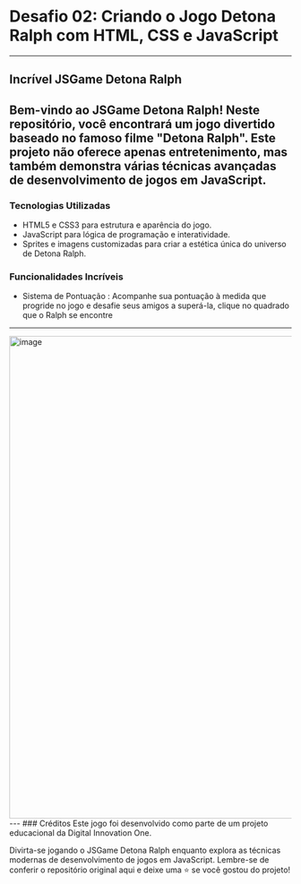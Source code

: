 # Desafio 02: Criando o Jogo Detona Ralph com HTML, CSS e JavaScript
---
## Incrível JSGame Detona Ralph
## Bem-vindo ao JSGame Detona Ralph! Neste repositório, você encontrará um jogo divertido baseado no famoso filme "Detona Ralph". Este projeto não oferece apenas entretenimento, mas também demonstra várias técnicas avançadas de desenvolvimento de jogos em JavaScript.

### Tecnologias Utilizadas
- HTML5 e CSS3 para estrutura e aparência do jogo.
- JavaScript para lógica de programação e interatividade.
- Sprites e imagens customizadas para criar a estética única do universo de Detona Ralph.

### Funcionalidades Incríveis
- Sistema de Pontuação : Acompanhe sua pontuação à medida que progride no jogo e desafie seus amigos a superá-la, clique no quadrado que o Ralph se encontre
---
<img width="1919" height="862" alt="image" src="https://github.com/user-attachments/assets/2bf2da9c-7048-4aa7-88f6-731b1c5dc7c0" />
---
### Créditos
Este jogo foi desenvolvido como parte de um projeto educacional da Digital Innovation One.

Divirta-se jogando o JSGame Detona Ralph enquanto explora as técnicas modernas de desenvolvimento de jogos em JavaScript. Lembre-se de conferir o repositório original aqui e deixe uma ⭐️ se você gostou do projeto!
